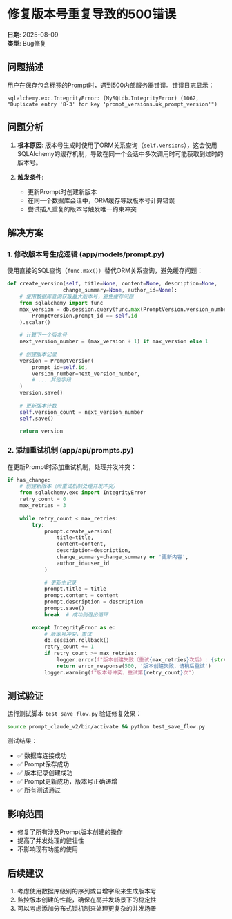 # 修复版本号重复导致的500错误

**日期**: 2025-08-09  
**类型**: Bug修复

## 问题描述

用户在保存包含标签的Prompt时，遇到500内部服务器错误。错误日志显示：
```
sqlalchemy.exc.IntegrityError: (MySQLdb.IntegrityError) (1062, "Duplicate entry '8-3' for key 'prompt_versions.uk_prompt_version'")
```

## 问题分析

1. **根本原因**: 版本号生成时使用了ORM关系查询（`self.versions`），这会使用SQLAlchemy的缓存机制，导致在同一个会话中多次调用时可能获取到过时的版本号。

2. **触发条件**: 
   - 更新Prompt时创建新版本
   - 在同一个数据库会话中，ORM缓存导致版本号计算错误
   - 尝试插入重复的版本号触发唯一约束冲突

## 解决方案

### 1. 修改版本号生成逻辑 (app/models/prompt.py)

使用直接的SQL查询（`func.max()`）替代ORM关系查询，避免缓存问题：

```python
def create_version(self, title=None, content=None, description=None, 
                  change_summary=None, author_id=None):
    # 使用数据库查询获取最大版本号，避免缓存问题
    from sqlalchemy import func
    max_version = db.session.query(func.max(PromptVersion.version_number)).filter(
        PromptVersion.prompt_id == self.id
    ).scalar()
    
    # 计算下一个版本号
    next_version_number = (max_version + 1) if max_version else 1
    
    # 创建版本记录
    version = PromptVersion(
        prompt_id=self.id,
        version_number=next_version_number,
        # ... 其他字段
    )
    version.save()
    
    # 更新版本计数
    self.version_count = next_version_number
    self.save()
    
    return version
```

### 2. 添加重试机制 (app/api/prompts.py)

在更新Prompt时添加重试机制，处理并发冲突：

```python
if has_change:
    # 创建新版本（带重试机制处理并发冲突）
    from sqlalchemy.exc import IntegrityError
    retry_count = 0
    max_retries = 3
    
    while retry_count < max_retries:
        try:
            prompt.create_version(
                title=title,
                content=content,
                description=description,
                change_summary=change_summary or '更新内容',
                author_id=user_id
            )
            
            # 更新主记录
            prompt.title = title
            prompt.content = content
            prompt.description = description
            prompt.save()
            break  # 成功则退出循环
            
        except IntegrityError as e:
            # 版本号冲突，重试
            db.session.rollback()
            retry_count += 1
            if retry_count >= max_retries:
                logger.error(f"版本创建失败（重试{max_retries}次后）: {str(e)}")
                return error_response(500, '版本创建失败，请稍后重试')
            logger.warning(f"版本号冲突，重试第{retry_count}次")
```

## 测试验证

运行测试脚本 `test_save_flow.py` 验证修复效果：

```bash
source prompt_claude_v2/bin/activate && python test_save_flow.py
```

测试结果：
- ✅ 数据库连接成功
- ✅ Prompt保存成功
- ✅ 版本记录创建成功
- ✅ Prompt更新成功，版本号正确递增
- ✅ 所有测试通过

## 影响范围

- 修复了所有涉及Prompt版本创建的操作
- 提高了并发处理的健壮性
- 不影响现有功能的使用

## 后续建议

1. 考虑使用数据库级别的序列或自增字段来生成版本号
2. 监控版本创建的性能，确保在高并发场景下的稳定性
3. 可以考虑添加分布式锁机制来处理更复杂的并发场景